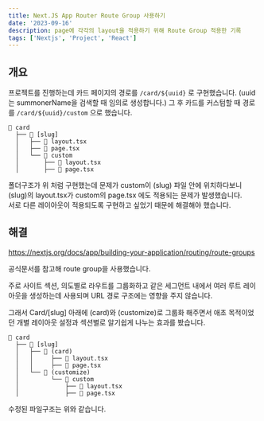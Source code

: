 ```yaml
---
title: Next.JS App Router Route Group 사용하기
date: '2023-09-16'
description: page에 각각의 layout을 적용하기 위해 Route Group 적용한 기록
tags: ['Nextjs', 'Project', 'React']
---
```


## 개요

프로젝트를 진행하는데 카드 페이지의 경로를 `/card/${uuid}` 로 구현했습니다. (uuid는 summonerName을 검색할 때 임의로 생성합니다.)
그 후 카드를 커스텀할 때 경로를 `/card/${uuid}/custom` 으로 했습니다.

```
📁 card
  ├── 📁 [slug]
  │   ├── 📄 layout.tsx
  │   ├── 📄 page.tsx
  │   └── 📁 custom
  │       ├── 📄 layout.tsx
  │       ├── 📄 page.tsx
```

폴더구조가 위 처럼 구현했는데 문제가 custom이 (slug) 파일 안에 위치하다보니 <br>(slug)의 layout.tsx가 custom의 page.tsx 에도 적용되는 문제가 발생했습니다.<br>서로 다른 레이아웃이 적용되도록 구현하고 싶었기 때문에 해결해야 했습니다.

## 해결

<https://nextjs.org/docs/app/building-your-application/routing/route-groups>

공식문서를 참고해 route group을 사용했습니다.

주로 사이트 섹션, 의도별로 라우트를 그룹화하고 같은 세그먼트 내에서 여러 루트 레이아웃을 생성하는데 사용되며 URL 경로 구조에는 영향을 주지 않습니다.

그래서 Card/[slug] 아래에 (card)와 (customize)로 그룹화 해주면서 애초 목적이었던 개별 레이아웃 설정과 섹션별로 알기쉽게 나누는 효과를 봤습니다.

```
📁 card
  ├── 📁 [slug]
  │   ├── 📁 (card)
  │   │     ├── 📄 layout.tsx
  │   │     ├── 📄 page.tsx
  │   └── 📁 (customize)
  │         └── 📁 custom
  │             ├── 📄 layout.tsx
  │             ├── 📄 page.tsx
```

수정된 파일구조는 위와 같습니다.
